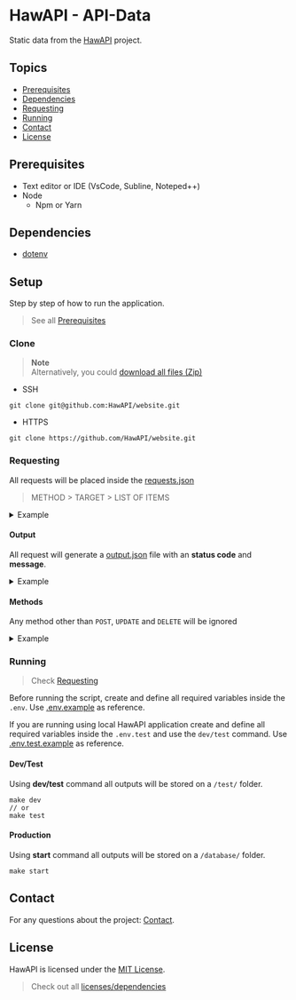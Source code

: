 # HawAPI - API-Data

Static data from the [HawAPI](https://github.com/HawAPI/HawAPI) project.

## Topics

- [Prerequisites](#prerequisites)
- [Dependencies](#dependencies)
- [Requesting](#requesting)
- [Running](#running)
- [Contact](#contact)
- [License](#license)

## Prerequisites

- Text editor or IDE (VsCode, Subline, Noteped++)
- Node
  - Npm or Yarn

## Dependencies

- [dotenv](https://www.npmjs.com/package/dotenv)

## Setup

Step by step of how to run the application.

> See all [Prerequisites](#prerequisites)

### Clone

> **Note** \
> Alternatively, you could [download all files (Zip)](https://github.com/HawAPI/website/archive/refs/heads/main.zip)

- SSH

```
git clone git@github.com:HawAPI/website.git
```

- HTTPS

```
git clone https://github.com/HawAPI/website.git
```

### Requesting

All requests will be placed inside the [requests.json](./requests/requests.json)

> METHOD > TARGET > LIST OF ITEMS

<details>
<summary>Example</summary>

```json
{
  "POST": {
    "actors": [
      {
        "first_name": "Lorem",
        "last_name": "Ipsum",
        "nicknames": ["lor", "em"]
        // ...
      }
    ]
  },
  "UPDATE": {
    "actors": [
      {
        "uuid": "a07cfae9-4c2e-4bf3-8291-ff86621f72f7",
        "gender": 1
        // ...
      }
    ]
  },
  "DELETE": {
    "actors": ["a07cfae9-4c2e-4bf3-8291-ff86621f72f7"]
  }
}
```

</details>

#### Output

All request will generate a [output.json](./requests/output.json) file with an **status code** and **message**.

<details>
<summary>Example</summary>

```json
{
  "POST": {
    "actors": [
      {
        "status_code": 201,
        "message": {
          "first_name": "Lorem",
          "last_name": "Ipsum",
          "nicknames": ["lor", "em"]
          // ...
        }
      }
    ]
  },
  "UPDATE": {
    "actors": [
      {
        "status_code": 200,
        "message": {
          "uuid": "a07cfae9-4c2e-4bf3-8291-ff86621f72f7",
          "gender": 1
          // ...
        }
      }
    ]
  },
  "DELETE": {
    "actors": [
      {
        "status_code": 204,
        "message": "Deleted item: 'a07cfae9-4c2e-4bf3-8291-ff86621f72f7'"
      }
    ]
  }
}
```

</details>

#### Methods

Any method other than `POST`, `UPDATE` and `DELETE` will be ignored

<details>
<summary>Example</summary>

```json
{
  "WRONG": {
    "actors": [
      {
        "status_code": 0,
        "message": "Method 'WRONG' is not valid"
      }
    ]
  }
}
```

</details>

### Running

> Check [Requesting](#requesting)

Before running the script, create and define all required variables inside the `.env`. Use [.env.example](.env.example) as reference.

If you are running using local HawAPI application create and define all required variables inside the `.env.test` and use the `dev/test` command. Use [.env.test.example](.env.test.example) as reference.

#### Dev/Test

Using **dev/test** command all outputs will be stored on a `/test/` folder.

```
make dev
// or
make test
```

#### Production

Using **start** command all outputs will be stored on a `/database/` folder.

```
make start
```

## Contact

For any questions about the project: [Contact](https://github.com/HawAPI/HawAPI#contact).

## License

HawAPI is licensed under the [MIT License](https://github.com/HawAPI/website/blob/main/LICENSE).

> Check out all [licenses/dependencies](https://hawapi.theproject.id/docs/about/#licenses)
